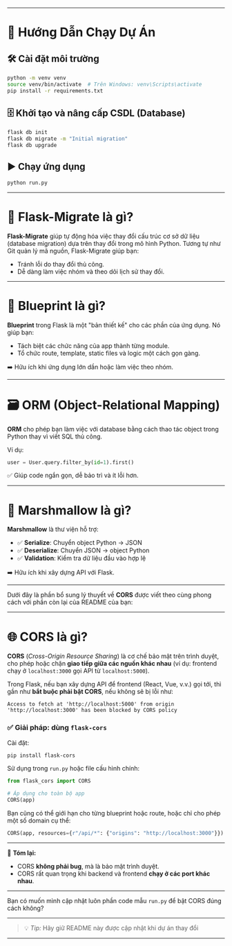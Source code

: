 

---

# 🚀 Hướng Dẫn Chạy Dự Án

## 🛠️ Cài đặt môi trường

```bash
python -m venv venv
source venv/bin/activate  # Trên Windows: venv\Scripts\activate
pip install -r requirements.txt
```

## 🗄️ Khởi tạo và nâng cấp CSDL (Database)

```bash
flask db init
flask db migrate -m "Initial migration"
flask db upgrade
```

## ▶️ Chạy ứng dụng

```bash
python run.py
```

---

# 🔄 Flask-Migrate là gì?

**Flask-Migrate** giúp tự động hóa việc thay đổi cấu trúc cơ sở dữ liệu (database migration) dựa trên thay đổi trong mô hình Python.
Tương tự như Git quản lý mã nguồn, Flask-Migrate giúp bạn:

* Tránh lỗi do thay đổi thủ công.
* Dễ dàng làm việc nhóm và theo dõi lịch sử thay đổi.

---

# 🧩 Blueprint là gì?

**Blueprint** trong Flask là một "bản thiết kế" cho các phần của ứng dụng. Nó giúp bạn:

* Tách biệt các chức năng của app thành từng module.
* Tổ chức route, template, static files và logic một cách gọn gàng.

➡️ Hữu ích khi ứng dụng lớn dần hoặc làm việc theo nhóm.

---

# 🗃️ ORM (Object-Relational Mapping)

**ORM** cho phép bạn làm việc với database bằng cách thao tác object trong Python thay vì viết SQL thủ công.

Ví dụ:

```python
user = User.query.filter_by(id=1).first()
```

✅ Giúp code ngắn gọn, dễ bảo trì và ít lỗi hơn.

---

# 🧪 Marshmallow là gì?

**Marshmallow** là thư viện hỗ trợ:

* ✅ **Serialize**: Chuyển object Python → JSON
* ✅ **Deserialize**: Chuyển JSON → object Python
* ✅ **Validation**: Kiểm tra dữ liệu đầu vào hợp lệ

➡️ Hữu ích khi xây dựng API với Flask.

---

Dưới đây là phần bổ sung lý thuyết về **CORS** được viết theo cùng phong cách với phần còn lại của README của bạn:

---

# 🌐 CORS là gì?

**CORS** (*Cross-Origin Resource Sharing*) là cơ chế bảo mật trên trình duyệt, cho phép hoặc chặn **giao tiếp giữa các nguồn khác nhau** (ví dụ: frontend chạy ở `localhost:3000` gọi API từ `localhost:5000`).

Trong Flask, nếu bạn xây dựng API để frontend (React, Vue, v.v.) gọi tới, thì gần như **bắt buộc phải bật CORS**, nếu không sẽ bị lỗi như:

```text
Access to fetch at 'http://localhost:5000' from origin 'http://localhost:3000' has been blocked by CORS policy
```

### ✅ Giải pháp: dùng `flask-cors`

Cài đặt:

```bash
pip install flask-cors
```

Sử dụng trong `run.py` hoặc file cấu hình chính:

```python
from flask_cors import CORS

# Áp dụng cho toàn bộ app
CORS(app)
```

Bạn cũng có thể giới hạn cho từng blueprint hoặc route, hoặc chỉ cho phép một số domain cụ thể:

```python
CORS(app, resources={r"/api/*": {"origins": "http://localhost:3000"}})
```

---

📌 **Tóm lại:**

* CORS **không phải bug**, mà là bảo mật trình duyệt.
* CORS rất quan trọng khi backend và frontend **chạy ở các port khác nhau**.

---

Bạn có muốn mình cập nhật luôn phần code mẫu `run.py` để bật CORS đúng cách không?


---

> 💡 *Tip:* Hãy giữ README này được cập nhật khi dự án thay đổi 

---


